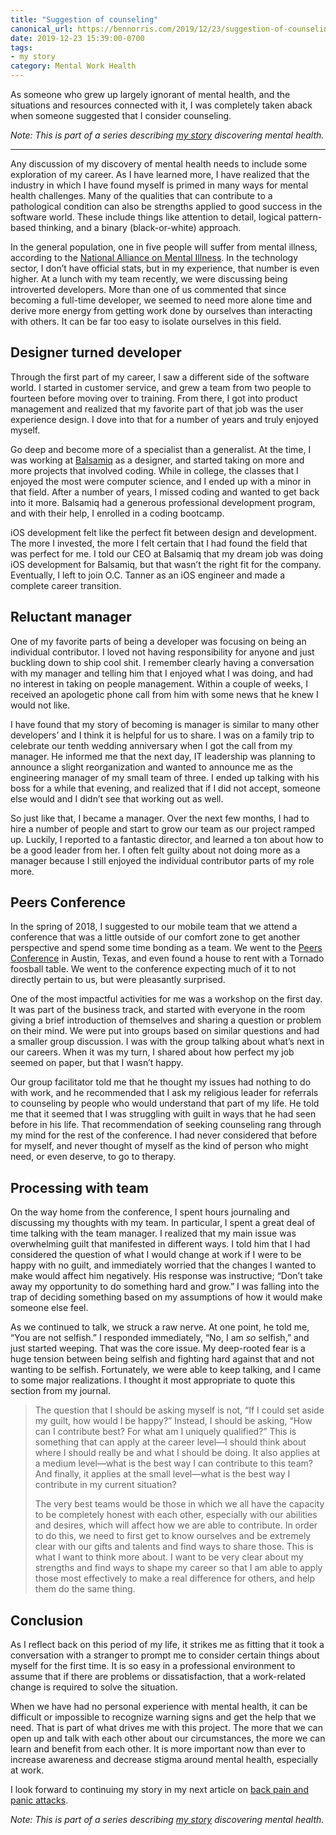 ```yaml
---
title: "Suggestion of counseling"
canonical_url: https://bennorris.com/2019/12/23/suggestion-of-counseling
date: 2019-12-23 15:39:00-0700
tags:
- my story
category: Mental Work Health
---
```


As someone who grew up largely ignorant of mental health, and the situations and resources connected with it, I was completely taken aback when someone suggested that I consider counseling.

_Note: This is part of a series describing [my story](https://bennorris.com/2019/11/09/my-story) discovering mental health._

***

Any discussion of my discovery of mental health needs to include some exploration of my career. As I have learned more, I have realized that the industry in which I have found myself is primed in many ways for mental health challenges. Many of the qualities that can contribute to a pathological condition can also be strengths applied to good success in the software world. These include things like attention to detail, logical pattern-based thinking, and a binary (black-or-white) approach.

In the general population, one in five people will suffer from mental illness, according to the [National Alliance on Mental Illness](https://www.nami.org/mhstats). In the technology sector, I don’t have official stats, but in my experience, that number is even higher. At a lunch with my team recently, we were discussing being introverted developers. More than one of us commented that since becoming a full-time developer, we seemed to need more alone time and derive more energy from getting work done by ourselves than interacting with others. It can be far too easy to isolate ourselves in this field.


## Designer turned developer

Through the first part of my career, I saw a different side of the software world. I started in customer service, and grew a team from two people to fourteen before moving over to training. From there, I got into product management and realized that my favorite part of that job was the user experience design. I dove into that for a number of years and truly enjoyed myself.

Go deep and become more of a specialist than a generalist. At the time, I was working at [Balsamiq](https://balsamiq.com) as a designer, and started taking on more and more projects that involved coding. While in college, the classes that I enjoyed the most were computer science, and I ended up with a minor in that field. After a number of years, I missed coding and wanted to get back into it more. Balsamiq had a generous professional development program, and with their help, I enrolled in a coding bootcamp.

iOS development felt like the perfect fit between design and development. The more I invested, the more I felt certain that I had found the field that was perfect for me. I told our CEO at Balsamiq that my dream job was doing iOS development for Balsamiq, but that wasn’t the right fit for the company. Eventually, I left to join O.C. Tanner as an iOS engineer and made a complete career transition.


## Reluctant manager

One of my favorite parts of being a developer was focusing on being an individual contributor. I loved not having responsibility for anyone and just buckling down to ship cool shit. I remember clearly having a conversation with my manager and telling him that I enjoyed what I was doing, and had no interest in taking on people management. Within a couple of weeks, I received an apologetic phone call from him with some news that he knew I would not like.

I have found that my story of becoming is manager is similar to many other developers’ and I think it is helpful for us to share. I was on a family trip to celebrate our tenth wedding anniversary when I got the call from my manager. He informed me that the next day, IT leadership was planning to announce a slight reorganization and wanted to announce me as the engineering manager of my small team of three. I ended up talking with his boss for a while that evening, and realized that if I did not accept, someone else would and I didn’t see that working out as well.

So just like that, I became a manager. Over the next few months, I had to hire a number of people and start to grow our team as our project ramped up. Luckily, I reported to a fantastic director, and learned a ton about how to be a good leader from her. I often felt guilty about not doing more as a manager because I still enjoyed the individual contributor parts of my role more.


## Peers Conference

In the spring of 2018, I suggested to our mobile team that we attend a conference that was a little outside of our comfort zone to get another perspective and spend some time bonding as a team. We went to the [Peers Conference](http://peersconf.com/2018) in Austin, Texas, and even found a house to rent with a Tornado foosball table. We went to the conference expecting much of it to not directly pertain to us, but were pleasantly surprised.

One of the most impactful activities for me was a workshop on the first day. It was part of the business track, and started with everyone in the room giving a brief introduction of themselves and sharing a question or problem on their mind. We were put into groups based on similar questions and had a smaller group discussion. I was with the group talking about what’s next in our careers. When it was my turn, I shared about how perfect my job seemed on paper, but that I wasn’t happy.

Our group facilitator told me that he thought my issues had nothing to do with work, and he recommended that I ask my religious leader for referrals to counseling by people who would understand that part of my life. He told me that it seemed that I was struggling with guilt in ways that he had seen before in his life. That recommendation of seeking counseling rang through my mind for the rest of the conference.  I had never considered that before for myself, and never thought of myself as the kind of person who might need, or even deserve, to go to therapy.


## Processing with team

On the way home from the conference, I spent hours journaling and discussing my thoughts with my team. In particular, I spent a great deal of time talking with the team manager. I realized that my main issue was overwhelming guilt that manifested in different ways. I told him that I had considered the question of what I would change at work if I were to be happy with no guilt, and immediately worried that the changes I wanted to make would affect him negatively. His response was instructive; “Don’t take away my opportunity to do something hard and grow.” I was falling into the trap of deciding something based on my assumptions of how it would make someone else feel.

As we continued to talk, we struck a raw nerve. At one point, he told me, “You are not selfish.” I responded immediately, “No, I am *so* selfish,” and just started weeping. That was the core issue. My deep-rooted fear is a huge tension between being selfish and fighting hard against that and not wanting to be selfish. Fortunately, we were able to keep talking, and I came to some major realizations. I thought it most appropriate to quote this section from my journal.

> The question that I should be asking myself is not, “If I could set aside my guilt, how would I be happy?” Instead, I should be asking, “How can I contribute best? For what am I uniquely qualified?” This is something that can apply at the career level—I should think about where I should really be and what I should be doing. It also applies at a medium level—what is the best way I can contribute to this team? And finally, it applies at the small level—what is the best way I contribute in my current situation?
> 
> The very best teams would be those in which we all have the capacity to be completely honest with each other, especially with our abilities and desires, which will affect how we are able to contribute. In order to do this, we need to first get to know ourselves and be extremely clear with our gifts and talents and find ways to share those. This is what I want to think more about. I want to be very clear about my strengths and find ways to shape my career so that I am able to apply those most effectively to make a real difference for others, and help them do the same thing.


## Conclusion

As I reflect back on this period of my life, it strikes me as fitting that it took a conversation with a stranger to prompt me to consider certain things about myself for the first time. It is so easy in a professional environment to assume that if there are problems or dissatisfaction, that a work-related change is required to solve the situation.

When we have had no personal experience with mental health, it can be difficult or impossible to recognize warning signs and get the help that we need. That is part of what drives me with this project. The more that we can open up and talk with each other about our circumstances, the more we can learn and benefit from each other. It is more important now than ever to increase awareness and decrease stigma around mental health, especially at work.

I look forward to continuing my story in my next article on [back pain and panic attacks](https://bennorris.com/2020/02/16/back-pain-and-panic-attacks/).

_Note: This is part of a series describing [my story](https://bennorris.com/2019/11/09/my-story) discovering mental health._